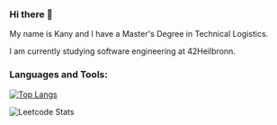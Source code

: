 ### Hi there 👋

My name is Kany and I have a Master's Degree in Technical Logistics.

I am currently studying software engineering at 42Heilbronn.

### Languages and Tools:

[![Top Langs](https://github-readme-stats.vercel.app/api/top-langs/?username=smkatash&theme=radical&layout=compact)](https://github.com/anuraghazra/github-readme-stats)<br>

![Leetcode Stats](https://leetcard.jacoblin.cool/smkatash?theme=dark&font=Arimo??ext=heatmap)
